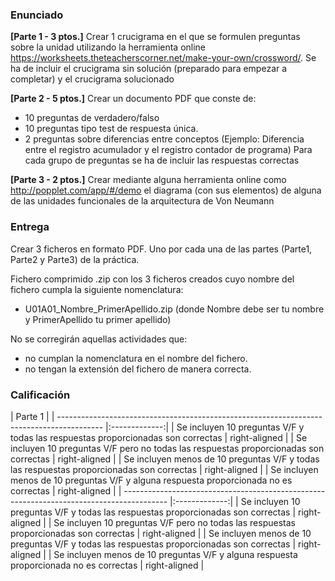### Enunciado
**[Parte 1 - 3 ptos.]** Crear 1 crucigrama en el que se formulen preguntas sobre la unidad utilizando la herramienta online https://worksheets.theteacherscorner.net/make-your-own/crossword/. Se ha de incluir el crucigrama sin solución (preparado para empezar a completar) y el crucigrama solucionado

**[Parte 2 - 5 ptos.]** Crear un documento PDF que conste de:
+ 10 preguntas de verdadero/falso
+ 10 preguntas tipo test de respuesta única.
+ 2 preguntas sobre diferencias entre conceptos (Ejemplo: Diferencia entre el registro acumulador y el registro contador de programa)
Para cada grupo de preguntas se ha de incluir las respuestas correctas

**[Parte 3 - 2 ptos.]** Crear mediante alguna herramienta online como http://popplet.com/app/#/demo el diagrama (con sus elementos) de alguna de las unidades funcionales de la arquitectura de Von Neumann

### Entrega

Crear 3 ficheros en formato PDF. Uno por cada una de las partes (Parte1, Parte2 y Parte3) de la práctica.

Fichero comprimido .zip con los 3 ficheros creados cuyo nombre del fichero cumpla la siguiente nomenclatura:

+ U01A01_Nombre_PrimerApellido.zip   (donde Nombre debe ser tu nombre y PrimerApellido tu primer apellido)

No se corregirán aquellas actividades que:
+ no cumplan la nomenclatura en el nombre del fichero.
+ no tengan la extensión del fichero de manera correcta.

### Calificación
| Parte 1                                                                                                   |
| ----------------------------------------------------------------------------------------- |:-------------:| 
| Se incluyen 10 preguntas V/F y todas las respuestas proporcionadas son correctas          | right-aligned |
| Se incluyen 10 preguntas V/F pero no todas las respuestas proporcionadas son correctas    | right-aligned |
| Se incluyen menos de 10 preguntas V/F y todas las respuestas proporcionadas son correctas | right-aligned |
| Se incluyen menos de 10 preguntas V/F y alguna respuesta proporcionada no es correctas    | right-aligned |
| ----------------------------------------------------------------------------------------- |:-------------:| 
| Se incluyen 10 preguntas V/F y todas las respuestas proporcionadas son correctas          | right-aligned |
| Se incluyen 10 preguntas V/F pero no todas las respuestas proporcionadas son correctas    | right-aligned |
| Se incluyen menos de 10 preguntas V/F y todas las respuestas proporcionadas son correctas | right-aligned |
| Se incluyen menos de 10 preguntas V/F y alguna respuesta proporcionada no es correctas    | right-aligned |



